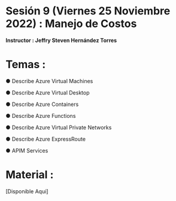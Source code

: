 # Sesión 9 (Viernes 25 Noviembre 2022) : Manejo de Costos

**Instructor : Jeffry Steven Hernández Torres**

# Temas :

● Describe Azure Virtual Machines

● Describe Azure Virtual Desktop

● Describe Azure Containers

● Describe Azure Functions

● Describe Azure Virtual Private Networks

● Describe Azure ExpressRoute

● APIM Services

# Material :

[Disponible Aqui]
